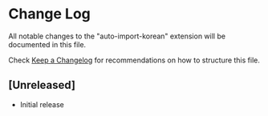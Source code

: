 # Change Log

All notable changes to the "auto-import-korean" extension will be documented in this file.

Check [Keep a Changelog](http://keepachangelog.com/) for recommendations on how to structure this file.

## [Unreleased]

- Initial release